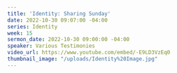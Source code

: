 ```yaml
---
title: 'Identity: Sharing Sunday'
date: 2022-10-30 09:07:00 -04:00
series: Identity
week: 15
sermon_date: 2022-10-30 09:00:00 -04:00
speaker: Various Testimonies
video_url: https://www.youtube.com/embed/-E9LD3VzEq0
thumbnail_image: "/uploads/Identity%20Image.jpg"
---
```


